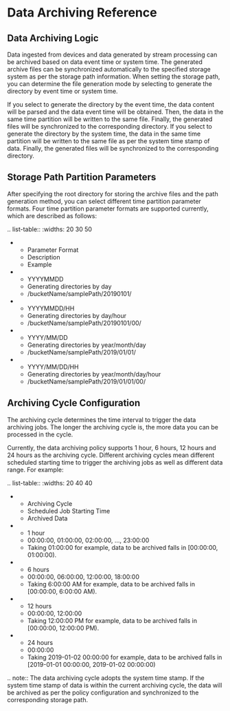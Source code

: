 # Data Archiving Reference

## Data Archiving Logic
Data ingested from devices and data generated by stream processing can be archived based on data event time or system time. The generated archive files can be synchronized automatically to the specified storage system as per the storage path information. When setting the storage path, you can determine the file generation mode by selecting to generate the directory by event time or system time.

If you select to generate the directory by the event time, the data content will be parsed and the data event time will be obtained. Then, the data in the same time partition will be written to the same file. Finally, the generated files will be synchronized to the corresponding directory. If you select to generate the directory by the system time, the data in the same time partition will be written to the same file as per the system time stamp of data. Finally, the generated files will be synchronized to the corresponding directory.

## Storage Path Partition Parameters
After specifying the root directory for storing the archive files and the path generation method, you can select different time partition parameter formats. Four time partition parameter formats are supported currently, which are described as follows:

.. list-table::
   :widths: 20 30 50

   * - Parameter Format
     - Description
     - Example
   * - YYYYMMDD
     - Generating directories by day
     - /bucketName/samplePath/20190101/
   * - YYYYMMDD/HH
     - Generating directories by day/hour
     - /bucketName/samplePath/20190101/00/
   * - YYYY/MM/DD
     - Generating directories by year/month/day
     - /bucketName/samplePath/2019/01/01/
   * - YYYY/MM/DD/HH
     - Generating directories by year/month/day/hour
     - /bucketName/samplePath/2019/01/01/00/

## Archiving Cycle Configuration
The archiving cycle determines the time interval to trigger the data archiving jobs. The longer the archiving cycle is, the more data you can be processed in the cycle.

Currently, the data archiving policy supports 1 hour, 6 hours, 12 hours and 24 hours as the archiving cycle. Different archiving cycles mean different scheduled starting time to trigger the archiving jobs as well as different data range. For example:

.. list-table::
   :widths: 20 40 40

   * - Archiving Cycle
     - Scheduled Job Starting Time
     - Archived Data
   * - 1 hour
     - 00:00:00, 01:00:00, 02:00:00, ..., 23:00:00
     - Taking 01:00:00 for example, data to be archived falls in  [00:00:00, 01:00:00).
   * - 6 hours
     - 00:00:00, 06:00:00, 12:00:00, 18:00:00
     - Taking 6:00:00 AM for example, data to be archived falls in [00:00:00, 6:00:00 AM).
   * - 12 hours
     - 00:00:00, 12:00:00
     - Taking 12:00:00 PM for example, data to be archived falls in [00:00:00, 12:00:00 PM).
   * - 24 hours
     - 00:00:00
     - Taking 2019-01-02 00:00:00 for example, data to be archived falls in [2019-01-01 00:00:00, 2019-01-02 00:00:00)

.. note:: The data archiving cycle adopts the system time stamp. If the system time stamp of data is within the current archiving cycle, the data will be archived as per the policy configuration and synchronized to the corresponding storage path.
